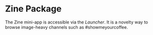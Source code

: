 # Zine Package

The Zine mini-app is accessible via the _Launcher_. It is a novelty way to browse image-heavy channels such as #showmeyourcoffee.

